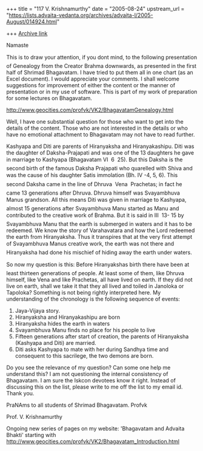 +++
title = "117 V. Krishnamurthy"
date = "2005-08-24"
upstream_url = "https://lists.advaita-vedanta.org/archives/advaita-l/2005-August/014924.html"

+++
[Archive link](https://lists.advaita-vedanta.org/archives/advaita-l/2005-August/014924.html)

Namaste

This is to draw your attention, if you dont mind, to the
following presentation of Genealogy from the Creator Brahma
downwards, as presented in the first half of Shrimad
Bhagavatam.  I have tried to put them all in one chart (as
an Excel document).  I would appreciate your comments.  I
shall welcome suggestions for improvement of either the
content or the manner of presentation or in my use of
software. This is part of my work of preparation for some
lectures on Bhagavatam.

http://www.geocities.com/profvk/VK2/BhagavatamGenealogy.html

Well, I have one substantial question for those who want to
get into the details of the content.  Those who are not
interested in the details or who have no emotional
attachment to Bhagavatam may not have to read further.

Kashyapa and Diti are parents of Hiranyaksha and
Hiranyakashipu.  Diti was the daughter of  Daksha-Prajapati
and was one of the 13 daughters he gave in marriage to
Kashyapa (Bhagavatam VI  6  25).  But this Daksha is the
second birth of the famous Daksha Prajapati who quarelled
with Shiva and was the cause of his daughter Satis
immolation (Bh. IV -4, 5, 6).  This second Daksha came in
the line of Dhruva  Vena  Prachetas; in fact he came 13
generations after Dhruva. Dhruva himself was Svayambhuva
Manus grandson.  All this means Diti was given in marriage
to Kashyapa,  almost 15 generations after Svayambhuva  Manu
started as Manu and contributed to the creative work of
Brahma.  But it is said in  III  13- 15 by Svayambhuva
Manu that the earth is submerged in waters and it has to be
redeemed. We know the story of Varahavatara and how the
Lord redeemed the earth from Hiranyaksha.  Thus it
transpires that at the very first attempt of  Svayambhuva
Manus  creative work, the earth was not there and
Hiranyaksha had done his mischief of hiding away the earth
under waters.  

So now my question is this:   Before Hiranyakshas birth
there have been at least thirteen generations of people. 
At least some of them, like Dhruva himself, like Vena and
like Prachetas, all have lived on earth.   If they did not
live on earth, shall we take it that they all lived and
toiled in Janoloka or Tapoloka?  Something is not being
rightly interpreted here.  My understanding of the
chronology is the following sequence of events:

1.	Jaya-Vijaya story.
2.	Hiranyaksha and Hiranyakashipu are born
3.	Hiranyaksha hides the earth in waters
4.	Svayambhuva Manu finds no place for his people to live
5.	Fifteen generations after start of creation, the parents
of Hiranyaksha (Kashyapa and Diti) are married.
6.	Diti asks Kashyapa to mate with her during Sandhya time
and consequent to this sacrilege, the two demons are born.

Do you see the relevance of my question?  Can some one help
me understand this? I am not questioning the internal
consistency of Bhagavatam.  I am sure the Iskcon devotees
know it right.   Instead of discussing this on the list,
please write to me off the list to my email id.  Thank you.

PraNAms to all students of Shrimad Bhagavatam.
Profvk




Prof. V. Krishnamurthy

Ongoing new series of pages on my  website: 'Bhagavatam and Advaita Bhakti'  starting with
http://www.geocities.com/profvk/VK2/Bhagavatam_Introduction.html

